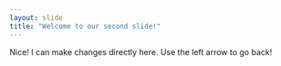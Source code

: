 ```yaml
---
layout: slide
title: "Welcome to our second slide!"
---
```

Nice!  I can make changes directly here.
Use the left arrow to go back!
